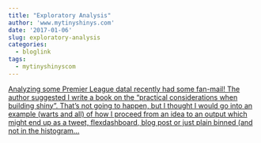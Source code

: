 ```yaml
---
title: "Exploratory Analysis"
author: 'www.mytinyshinys.com'
date: '2017-01-06'
slug: exploratory-analysis
categories:
  - bloglink
tags:
  - mytinyshinyscom
---
```


[Analyzing some Premier League dataI recently had some fan-mail! The author suggested I write a book on the “practical considerations when building shiny”. That’s not going to happen, but I thought I would go into an example (warts and all) of how I proceed from an idea to an output which might end up as a tweet, flexdashboard, blog post or just plain binned (and not in the histogram...<click to read more>](https://www.mytinyshinys.com/2017/01/06/exploratory-analysis/)


